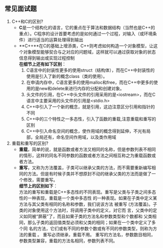 ## 常见面试题
1. C++和C的区别?  
    - **C**是一个结构化的语言，它的重点在于算法和数据结构（当然也是C++的重点）。C程序的设计首要考虑的是如何通过一个过程，对输入（或环境条件）进行适当的运算处理得到输出
    - **C\+\+**在C的基础上增添类，C++则考虑如何构造一个对象模型，让这个对象模型能够契合与之对应的问题域，这样就可以通过获取对象的状态信息得到输出或实现过程控制  
**在细节上还有如下区别**：  
        1. C语言中的封装性更多的使用struct（结构体），而在C++中封装性的使用是引入了新的概念class（类的使用）。
        2. 在申请内存中，C语言更多的使用malloc和free，而在C++中更多的使用的是new和delete来进行内存的分配和创建对象。
        3. 头文件的引用，在C++中头文件的引用采用的是&lt;iostream&gt;，而在C语言中主要采用的头文件的引用是&lt;stdio.h&gt;
        4. C++中引入了一个新的概念，就是引用，这边注意区分引用和指针的不同
        5. C++中的三个特性之一多态性，引入了函数的重载,注意重载和重写的区别
        6. C++中引入命名空间的概念，使作用域的概念得到延伸，不光有局部，全局还有，命名空间作用域，以及类作用域
2. 重载和重写的区别?  
    - **重载**，简单的说，就是函数或者方法又相同的名称，但是参数列表不相同的情形，这样的同名不同参数的函数或者方法之间相互称之为重载函数或者方法。
    - **重写**，又称为方法覆盖，子类可以继承父类的方法，而不需要重新编写相同的方法。但是有时候子类并不想原封不动的继承父类的方法而是做了一个修改，需要重写。    
**细节上的区别如下**：  
方法的重写和重载是C++多态性的不同表现。重写是父类与子类之间多态性的一种表现，重载是一个类中多态性 的一种表现。如果在子类中定义某方法与其父类有相同的名称和参数，我们说该方法 被重写 (方法覆盖)。子类的对象使用这个方法时，将调用子类中的定义，对它而 言，父类中的定义如同被“屏蔽”了，而且如果子类的方法名和参数类型和个数都和 父类相同，那么子类的返回值类型必须和父类的相同；如果在一个类中定义了多个同 名的方法，它们或有不同的参数个数或有不同的参数类型，则称为方法的重载 。
重写必须继承，重载不用。
重写的方法名，参数数目相同，参数类型兼容，重载的方法名相同，参数列表不同。